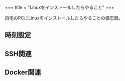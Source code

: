 +++
title = "Linuxをインストールしたらやること"
+++

自宅のPCにLinuxをインストールしたらやることの備忘録。

## 時刻設定

## SSH関連

## Docker関連

